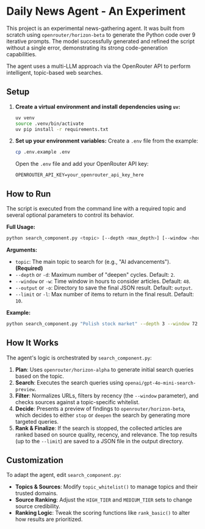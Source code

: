 # Daily News Agent - An Experiment

This project is an experimental news-gathering agent. It was built from scratch using `openrouter/horizon-beta` to generate the Python code over 9 iterative prompts. The model successfully generated and refined the script without a single error, demonstrating its strong code-generation capabilities.

The agent uses a multi-LLM approach via the OpenRouter API to perform intelligent, topic-based web searches.

## Setup

1.  **Create a virtual environment and install dependencies using `uv`:**
    ```bash
    uv venv
    source .venv/bin/activate
    uv pip install -r requirements.txt
    ```

2.  **Set up your environment variables:**
    Create a `.env` file from the example:
    ```bash
    cp .env.example .env
    ```
    Open the `.env` file and add your OpenRouter API key:
    ```
    OPENROUTER_API_KEY=your_openrouter_api_key_here
    ```

## How to Run

The script is executed from the command line with a required topic and several optional parameters to control its behavior.

**Full Usage:**

```bash
python search_component.py <topic> [--depth <max_depth>] [--window <hours>] [--output <dir>] [--limit <num>]
```

**Arguments:**

-   `topic`: The main topic to search for (e.g., "AI advancements"). **(Required)**
-   `--depth` or `-d`: Maximum number of "deepen" cycles. Default: `2`.
-   `--window` or `-w`: Time window in hours to consider articles. Default: `48`.
-   `--output` or `-o`: Directory to save the final JSON result. Default: `output`.
-   `--limit` or `-l`: Max number of items to return in the final result. Default: `10`.

**Example:**

```bash
python search_component.py "Polish stock market" --depth 3 --window 72 --limit 15
```

## How It Works

The agent's logic is orchestrated by `search_component.py`:

1.  **Plan**: Uses `openrouter/horizon-alpha` to generate initial search queries based on the topic.
2.  **Search**: Executes the search queries using `openai/gpt-4o-mini-search-preview`.
3.  **Filter**: Normalizes URLs, filters by recency (the `--window` parameter), and checks sources against a topic-specific whitelist.
4.  **Decide**: Presents a preview of findings to `openrouter/horizon-beta`, which decides to either `stop` or `deepen` the search by generating more targeted queries.
5.  **Rank & Finalize**: If the search is stopped, the collected articles are ranked based on source quality, recency, and relevance. The top results (up to the `--limit`) are saved to a JSON file in the output directory.

## Customization

To adapt the agent, edit `search_component.py`:

-   **Topics & Sources**: Modify `topic_whitelist()` to manage topics and their trusted domains.
-   **Source Ranking**: Adjust the `HIGH_TIER` and `MEDIUM_TIER` sets to change source credibility.
-   **Ranking Logic**: Tweak the scoring functions like `rank_basic()` to alter how results are prioritized.
